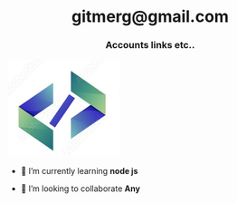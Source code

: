 

<h1 align="center">gitmerg@gmail.com</h1>
<h3 align="center">Accounts links etc..</h3>

<img src="./1000_F.JPG" alt="drawing" width="200"/>



- 🌱 I’m currently learning **node js**

- 👯 I’m looking to collaborate **Any**



